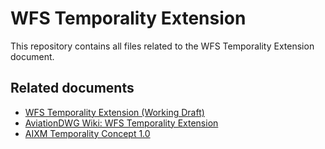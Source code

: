 WFS Temporality Extension
=========================

This repository contains all files related to the WFS Temporality Extension document.


Related documents
-----------------

* [WFS Temporality Extension (Working Draft)](https://docs.google.com/document/d/1rq-rCoInXRk8t2dV3MU7saYcxr-0onzzGFl4uqfoR1A/edit?usp=sharing)
* [AviationDWG Wiki: WFS Temporality Extension](http://external.opengeospatial.org/twiki_public/AviationDWG/WFSTemporalityExtension)
* [AIXM Temporality Concept 1.0](http://www.aixm.aero/sites/aixm.aero/files/imce/AIXM51/aixm_temporality_1.0.pdf)
